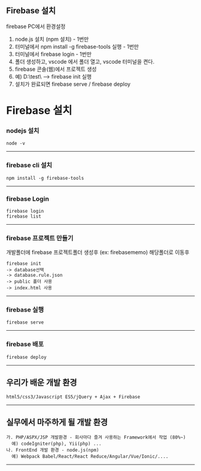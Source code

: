 Firebase 설치
--
firebase PC에서 환경설정
1. node.js 설치 (npm 설치) - 1번만
2. 터미널에서 npm install -g firebase-tools 실행 - 1번만
3. 터미널에서 firebase login - 1번만
4. 폴더 생성하고, vscode 에서 폴더 열고, vscode 터미널을 켠다.
5. firebase 콘솔(웹)에서 프로젝트 생성
6. 예) D:\test\ --> firebase init 실행
7. 설치가 완료되면 firebase serve / firebase deploy



# Firebase 설치
### nodejs 설치
~~~
node -v
~~~
---
### firebase cli 설치
~~~
npm install -g firebase-tools
~~~
---
### firebase Login
~~~
firebase login
firebase list
~~~
---
### firebase 프로젝트 만들기
개발폴더에 firebase 프로젝트폴더 생성후 (ex: firebasememo)
해당폴더로 이동후
~~~
firebase init
-> database선택
-> database.rule.json
-> public 폴더 사용
-> index.html 사용
~~~
---
### firebase 실행
~~~
firebase serve
~~~
---
### firebase 배포
~~~
firebase deploy
~~~
---


## 우리가 배운 개발 환경
```
html5/css3/Javascript ES5/jQuery + Ajax + Firebase
```
---
## 실무에서 마주하게 될 개발 환경

```
가. PHP/ASPX/JSP 개발환경 - 회사마다 즐겨 사용하는 Framework에서 작업 (80%~)
  예) codeIgniter(php), Yii(php) ...
나. FrontEnd 개발 환경 - node.js(npm)
  예) Webpack Babel/React/React Reduce/Angular/Vue/Ionic/....
```
---
